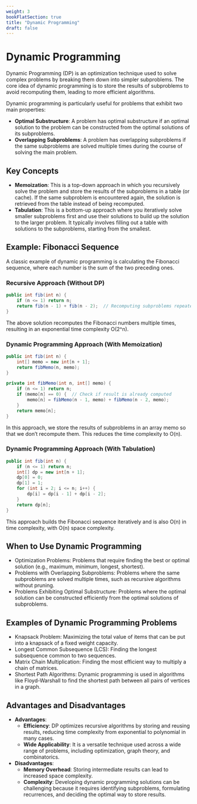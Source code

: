 ```yaml
---
weight: 3
bookFlatSection: true
title: "Dynamic Programming"
draft: false
---
```


# Dynamic Programming
Dynamic Programming (DP) is an optimization technique used to solve complex problems by breaking them down into simpler subproblems. The core idea of dynamic programming is to store the results of subproblems to avoid recomputing them, leading to more efficient algorithms.

Dynamic programming is particularly useful for problems that exhibit two main properties:

- **Optimal Substructure**: A problem has optimal substructure if an optimal solution to the problem can be constructed from the optimal solutions of its subproblems.
- **Overlapping Subproblems**: A problem has overlapping subproblems if the same subproblems are solved multiple times during the course of solving the main problem.

## Key Concepts
- **Memoization**: This is a top-down approach in which you recursively solve the problem and store the results of the subproblems in a table (or cache). If the same subproblem is encountered again, the solution is retrieved from the table instead of being recomputed.
- **Tabulation**: This is a bottom-up approach where you iteratively solve smaller subproblems first and use their solutions to build up the solution to the larger problem. It typically involves filling out a table with solutions to the subproblems, starting from the smallest.

## Example: Fibonacci Sequence
A classic example of dynamic programming is calculating the Fibonacci sequence, where each number is the sum of the two preceding ones.

### Recursive Approach (Without DP)

```java
public int fib(int n) {
    if (n <= 1) return n;
    return fib(n - 1) + fib(n - 2);  // Recomputing subproblems repeatedly
}
```

The above solution recomputes the Fibonacci numbers multiple times, resulting in an exponential time complexity O(2^n).

### Dynamic Programming Approach (With Memoization)

```java
public int fib(int n) {
    int[] memo = new int[n + 1];
    return fibMemo(n, memo);
}

private int fibMemo(int n, int[] memo) {
    if (n <= 1) return n;
    if (memo[n] == 0) {  // Check if result is already computed
        memo[n] = fibMemo(n - 1, memo) + fibMemo(n - 2, memo);
    }
    return memo[n];
}
```
In this approach, we store the results of subproblems in an array memo so that we don’t recompute them. This reduces the time complexity to O(n).

### Dynamic Programming Approach (With Tabulation)

```java
public int fib(int n) {
    if (n <= 1) return n;
    int[] dp = new int[n + 1];
    dp[0] = 0;
    dp[1] = 1;
    for (int i = 2; i <= n; i++) {
        dp[i] = dp[i - 1] + dp[i - 2];
    }
    return dp[n];
}
```
This approach builds the Fibonacci sequence iteratively and is also O(n) in time complexity, with O(n) space complexity.

## When to Use Dynamic Programming
- Optimization Problems: Problems that require finding the best or optimal solution (e.g., maximum, minimum, longest, shortest).
- Problems with Overlapping Subproblems: Problems where the same subproblems are solved multiple times, such as recursive algorithms without pruning.
- Problems Exhibiting Optimal Substructure: Problems where the optimal solution can be constructed efficiently from the optimal solutions of subproblems.

## Examples of Dynamic Programming Problems
- Knapsack Problem: Maximizing the total value of items that can be put into a knapsack of a fixed weight capacity.
- Longest Common Subsequence (LCS): Finding the longest subsequence common to two sequences.
- Matrix Chain Multiplication: Finding the most efficient way to multiply a chain of matrices.
- Shortest Path Algorithms: Dynamic programming is used in algorithms like Floyd-Warshall to find the shortest path between all pairs of vertices in a graph.

## Advantages and Disadvantages
- **Advantages**:
  - **Efficiency**: DP optimizes recursive algorithms by storing and reusing results, reducing time complexity from exponential to polynomial in many cases.
  - **Wide Applicability**: It is a versatile technique used across a wide range of problems, including optimization, graph theory, and combinatorics.
- **Disadvantages**:
  - **Memory Overhead**: Storing intermediate results can lead to increased space complexity.
  - **Complexity**: Developing dynamic programming solutions can be challenging because it requires identifying subproblems, formulating recurrences, and deciding the optimal way to store results.
